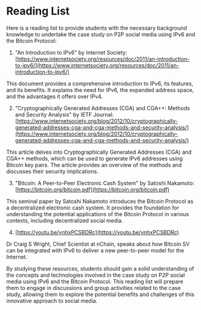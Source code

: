 # Reading List

Here is a reading list to provide students with the necessary background knowledge to undertake the case study on P2P social media using IPv6 and the Bitcoin Protocol:

1. "An Introduction to IPv6" by Internet Society: [https://www.internetsociety.org/resources/doc/2011/an-introduction-to-ipv6/](https://www.internetsociety.org/resources/doc/2011/an-introduction-to-ipv6/)

This document provides a comprehensive introduction to IPv6, its features, and its benefits. It explains the need for IPv6, the expanded address space, and the advantages it offers over IPv4.

2. "Cryptographically Generated Addresses (CGA) and CGA++: Methods and Security Analysis" by IETF Journal: [https://www.internetsociety.org/blog/2012/10/cryptographically-generated-addresses-cga-and-cga-methods-and-security-analysis/](https://www.internetsociety.org/blog/2012/10/cryptographically-generated-addresses-cga-and-cga-methods-and-security-analysis/)

This article delves into Cryptographically Generated Addresses (CGA) and CGA++ methods, which can be used to generate IPv6 addresses using Bitcoin key pairs. The article provides an overview of the methods and discusses their security implications.

3. "Bitcoin: A Peer-to-Peer Electronic Cash System" by Satoshi Nakamoto: [https://bitcoin.org/bitcoin.pdf](https://bitcoin.org/bitcoin.pdf)

This seminal paper by Satoshi Nakamoto introduces the Bitcoin Protocol as a decentralized electronic cash system. It provides the foundation for understanding the potential applications of the Bitcoin Protocol in various contexts, including decentralized social media.

4. [https://youtu.be/ynhxPCSBDRc](https://youtu.be/ynhxPCSBDRc)

Dr Craig S Wright, Chief Scientist at nChain, speaks about how Bitcoin SV can be integrated with IPv6 to deliver a new peer-to-peer model for the Internet.

By studying these resources, students should gain a solid understanding of the concepts and technologies involved in the case study on P2P social media using IPv6 and the Bitcoin Protocol. This reading list will prepare them to engage in discussions and group activities related to the case study, allowing them to explore the potential benefits and challenges of this innovative approach to social media.
